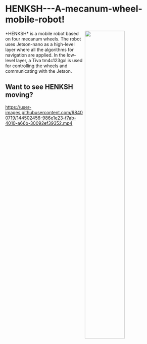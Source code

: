 # HENKSH---A-mecanum-wheel-mobile-robot!
<img align="right" src="https://user-images.githubusercontent.com/68400719/144500521-c854e1f9-8e5b-4965-b320-b0abc30414d8.gif" width="50%" height="50%"/>
*HENKSH* is a mobile robot based on four mecanum wheels. The robot uses Jetson-nano as a high-level layer where all the algorithms for navigation are applied. In the low-level layer, a Tiva tm4c123gxl is used for controlling the wheels and communicating with the Jetson.    




## Want to see HENKSH moving?
https://user-images.githubusercontent.com/68400719/144502456-986e1e23-f7ab-4010-a66b-30092ef39352.mp4

